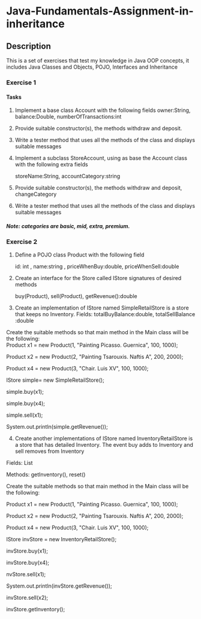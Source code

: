 # Java-Fundamentals-Assignment-in-inheritance

## Description
This is a set of exercises that test my knowledge in Java OOP concepts, it includes Java Classes and Objects, POJO, Interfaces and Inheritance

### Exercise 1
#### Tasks

1.	Implement a base class Account with the following fields owner:String, balance:Double, numberOfTransactions:int

2.	Provide suitable constructor(s), the methods withdraw and deposit.

3.	Write a tester method that uses all the methods of the class and displays suitable messages

4. Implement a subclass StoreAccount, using as base the Account class with the following extra fields

    storeName:String, accountCategory:string
    
5. Provide suitable constructor(s), the methods withdraw and deposit, changeCategory

6. Write a tester method that uses all the methods of the class
and displays suitable messages

##### Note: categories are basic, mid,  extra, premium.

### Exercise 2

1. Define a POJO class Product with the following field

   id: int , name:string , priceWhenBuy:double, priceWhenSell:double

2. Create an interface for the Store called IStore signatures of desired methods

   buy(Product), sell(Product), getRevenue():double
   
3. Create an implementation of IStore named SimpleRetailStore
  is a store that keeps no Inventory. Fields:
  totalBuyBalance:double, totalSellBalance :double
   
 Create the suitable methods so that main method in the Main class will be the following:  
 Product x1 = new Product(1, "Painting Picasso. Guernica", 100, 1000);
 
 Product x2 = new Product(2, "Painting Tsarouxis. Naftis A", 200, 2000);
 
 Product x4 = new Product(3, "Chair. Luis XV", 100, 1000);
 
 IStore simple= new SimpleRetailStore();
 
 simple.buy(x1);
 
 simple.buy(x4);
 
 simple.sell(x1);
 
 System.out.println(simple.getRevenue());
 
 4. Create another implementations of IStore named InventoryRetailStore is a
    store that has detailed Inventory. The event buy adds to Inventory and sell removes from Inventory
    
Fields: List<Product>

Methods: getInventory(), reset()

Create the suitable methods so that main method in the Main class will be the following:

Product x1 = new Product(1, "Painting Picasso. Guernica", 100, 1000);

Product x2 = new Product(2, "Painting Tsarouxis. Naftis A", 200, 2000);

Product x4 = new Product(3, "Chair. Luis XV", 100, 1000);

IStore invStore = new InventoryRetailStore();
 
invStore.buy(x1);

invStore.buy(x4);

nvStore.sell(x1);

System.out.println(invStore.getRevenue());

invStore.sell(x2);

invStore.getInventory();


   
